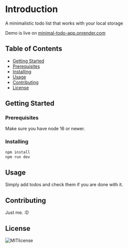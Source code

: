 # Introduction

A minimalistic todo list that works with your local storage

Demo is live on [minimal-todo-app.onrender.com](minimal-todo-app.onrender.com)

## Table of Contents

- [Getting Started](#getting-started)
- [Prerequisites](#prerequisites)
- [Installing](#installing)
- [Usage](#usage)
- [Contributing](#contributing)
- [License](#license)

## Getting Started

### Prerequisites

Make sure you have node 16 or newer.

### Installing

``` bash
npm install
npm run dev
```

## Usage

Simply add todos and check them if you are done with it.

## Contributing

Just me. :D

## License


![MITlicense](https://img.shields.io/badge/license-MIT-blue)
